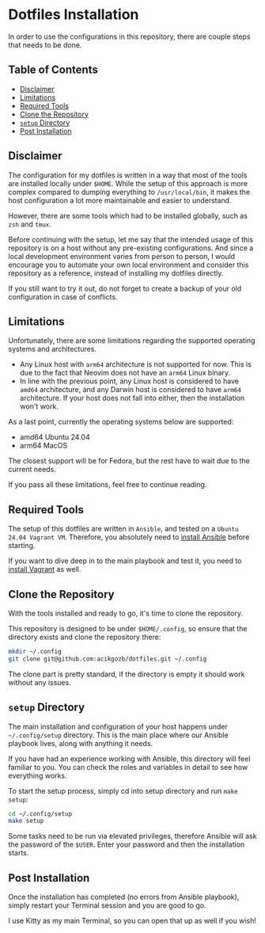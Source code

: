 # Dotfiles Installation

In order to use the configurations in this repository, there are couple steps that needs to be done.

## Table of Contents

<!--toc:start-->

- [Disclaimer](#disclaimer)
- [Limitations](#limitations)
- [Required Tools](#required-tools)
- [Clone the Repository](#clone-the-repository)
- [`setup` Directory](#setup-directory)
- [Post Installation](#post-installation)
<!--toc:end-->

## <a id="disclaimer"></a> Disclaimer

The configuration for my dotfiles is written in a way that most of the tools are installed locally under `$HOME`. While the setup of this approach is more complex compared to dumping everything to `/usr/local/bin`, it makes the host configuration a lot more maintainable and easier to understand.

However, there are some tools which had to be installed globally, such as `zsh` and `tmux`.

Before continuing with the setup, let me say that the intended usage of this repository is on a host without any pre-existing configurations.
And since a local development environment varies from person to person, I would encourage you to automate your own local environment and consider this repository as a reference, instead of installing my dotfiles directly.

If you still want to try it out, do not forget to create a backup of your old configuration in case of conflicts.

## <a id="limitations"></a> Limitations

Unfortunately, there are some limitations regarding the supported operating systems and architectures.

- Any Linux host with `arm64` architecture is not supported for now. This is due to the fact that Neovim does not have an `arm64` Linux binary.
- In line with the previous point, any Linux host is considered to have `amd64` architecture, and any Darwin host is considered to have `arm64` architecture. If your host does not fall into either, then the installation won't work.

As a last point, currently the operating systems below are supported:

- amd64 Ubuntu 24.04
- arm64 MacOS

The closest support will be for Fedora, but the rest have to wait due to the current needs.

If you pass all these limitations, feel free to continue reading.

## <a id="required-tools"></a> Required Tools

The setup of this dotfiles are written in `Ansible`, and tested on a `Ubuntu 24.04 Vagrant VM`. Therefore, you absolutely need to [install Ansible](https://docs.ansible.com/ansible/latest/installation_guide/intro_installation.html) before starting.

If you want to dive deep in to the main playbook and test it, you need to [install Vagrant](https://developer.hashicorp.com/vagrant/tutorials/getting-started/getting-started-install?product_intent=vagrant) as well.

## <a id="clone-the-repository"></a> Clone the Repository

With the tools installed and ready to go, it's time to clone the repository.

This repository is designed to be under `$HOME/.config`, so ensure that the directory exists and clone the repository there:

```bash
mkdir ~/.config
git clone git@github.com:acikgozb/dotfiles.git ~/.config
```

The clone part is pretty standard, if the directory is empty it should work without any issues.

## <a id="setup-directory"></a> `setup` Directory

The main installation and configuration of your host happens under `~/.config/setup` directory. This is the main place where our Ansible playbook lives, along with anything it needs.

If you have had an experience working with Ansible, this directory will feel familiar to you. You can check the roles and variables in detail to see how everything works.

To start the setup process, simply cd into setup directory and run `make setup`:

```bash
cd ~/.config/setup
make setup
```

Some tasks need to be run via elevated privileges, therefore Ansible will ask the password of the `$USER`. Enter your password and then the installation starts.

## <a id="post-installation"></a> Post Installation

Once the installation has completed (no errors from Ansible playbook), simply restart your Terminal session and you are good to go.

I use Kitty as my main Terminal, so you can open that up as well if you wish!
